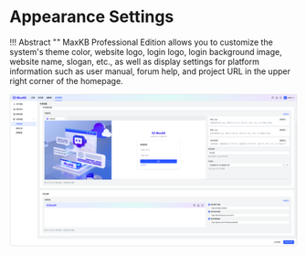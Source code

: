 
# Appearance Settings

!!! Abstract "" 
    MaxKB Professional Edition allows you to customize the system's theme color, website logo, login logo, login background image, website name, slogan, etc., as well as display settings for platform information such as user manual, forum help, and project URL in the upper right corner of the homepage.

![Theme Settings](../../img/system/theme.png)